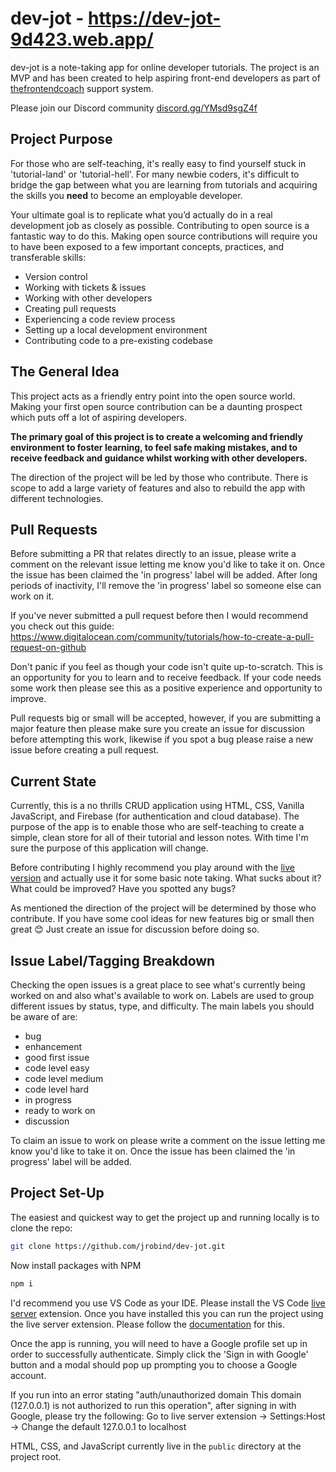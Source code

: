# dev-jot - https://dev-jot-9d423.web.app/

dev-jot is a note-taking app for online developer tutorials. The project is an MVP and has been created to help aspiring front-end developers as part of [thefrontendcoach](https://thefrontendcoach.com) support system.

Please join our Discord community [discord.gg/YMsd9sgZ4f](https://discord.com/invite/YMsd9sgZ4f)

## Project Purpose

For those who are self-teaching, it's really easy to find yourself stuck in 'tutorial-land' or 'tutorial-hell'. For many newbie coders, it's difficult to bridge the gap between what you are learning from tutorials and acquiring the skills you **need** to become an employable developer.

Your ultimate goal is to replicate what you’d actually do in a real development job as closely as possible. Contributing to open source is a fantastic way to do this. Making open source contributions will require you to have been exposed to a few important concepts, practices, and transferable skills:

- Version control
- Working with tickets & issues
- Working with other developers
- Creating pull requests
- Experiencing a code review process
- Setting up a local development environment
- Contributing code to a pre-existing codebase

## The General Idea

This project acts as a friendly entry point into the open source world. Making your first open source contribution can be a daunting prospect which puts off a lot of aspiring developers.

**The primary goal of this project is to create a welcoming and friendly environment to foster learning, to feel safe making mistakes, and to receive feedback and guidance whilst working with other developers.**

The direction of the project will be led by those who contribute. There is scope to add a large variety of features and also to rebuild the app with different technologies.

## Pull Requests

Before submitting a PR that relates directly to an issue, please write a comment on the relevant issue letting me know you'd like to take it on. Once the issue has been claimed the 'in progress' label will be added. After long periods of inactivity, I'll remove the 'in progress' label so someone else can work on it.

If you've never submitted a pull request before then I would recommend you check out this guide: https://www.digitalocean.com/community/tutorials/how-to-create-a-pull-request-on-github

Don't panic if you feel as though your code isn't quite up-to-scratch. This is an opportunity for you to learn and to receive feedback. If your code needs some work then please see this as a positive experience and opportunity to improve.

Pull requests big or small will be accepted, however, if you are submitting a major feature then please make sure you create an issue for discussion before attempting this work, likewise if you spot a bug please raise a new issue before creating a pull request.

## Current State

Currently, this is a no thrills CRUD application using HTML, CSS, Vanilla JavaScript, and Firebase (for authentication and cloud database). The purpose of the app is to enable those who are self-teaching to create a simple, clean store for all of their tutorial and lesson notes. With time I'm sure the purpose of this application will change.

Before contributing I highly recommend you play around with the [live version](https://dev-jot-9d423.web.app/) and actually use it for some basic note taking. What sucks about it? What could be improved? Have you spotted any bugs?

As mentioned the direction of the project will be determined by those who contribute. If you have some cool ideas for new features big or small then great 😊 Just create an issue for discussion before doing so.

## Issue Label/Tagging Breakdown

Checking the open issues is a great place to see what's currently being worked on and also what's available to work on. Labels are used to group different issues by status, type, and difficulty. The main labels you should be aware of are:

- bug
- enhancement
- good first issue
- code level easy
- code level medium
- code level hard
- in progress
- ready to work on
- discussion

To claim an issue to work on please write a comment on the issue letting me know you'd like to take it on. Once the issue has been claimed the 'in progress' label will be added.

## Project Set-Up

The easiest and quickest way to get the project up and running locally is to clone the repo:

```bash
git clone https://github.com/jrobind/dev-jot.git
```

Now install packages with NPM

```bash
npm i
```

I'd recommend you use VS Code as your IDE. Please install the VS Code [live server](https://marketplace.visualstudio.com/items?itemName=ritwickdey.LiveServer) extension. Once you have installed this you can run the project using the live server extension. Please follow the [documentation](https://marketplace.visualstudio.com/items?itemName=ritwickdey.LiveServer) for this.

Once the app is running, you will need to have a Google profile set up in order to successfully authenticate. Simply click the 'Sign in with Google' button and a modal should pop up prompting you to choose a Google account.

If you run into an error stating "auth/unauthorized domain This domain (127.0.0.1) is not authorized to run this operation", after signing in with Google, please try the following:
Go to live server extension -> Settings:Host -> Change the default 127.0.0.1 to localhost

HTML, CSS, and JavaScript currently live in the `public` directory at the project root.
